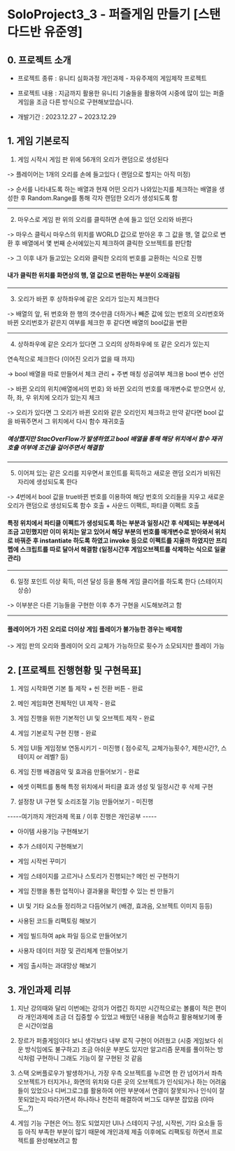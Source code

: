 # SoloProject3_3 - 퍼즐게임 만들기 [스탠다드반 유준영]


## 0. 프로젝트 소개

- 프로젝트 종류 : 유니티 심화과정 개인과제 - 자유주제의 게임제작 프로젝트
  
- 프로젝트 내용 : 지금까지 활용한 유니티 기술들을 활용하여 시중에 많이 있는 퍼즐게임을 조금 다른 방식으로 구현해보았습니다.
    
- 개발기간 : 2023.12.27 ~ 2023.12.29


## 1. 게임 기본로직



1. 게임 시작시 게임 판 위에 56개의 오리가 랜덤으로 생성된다
   
-> 플레이어는 1개의 오리를 손에 들고있다 ( 랜덤으로 할지는 아직 미정)
   
-> 순서를 나타내도록 하는 배열과 현재 어떤 오리가 나와있는지를 체크하는 배열을 생성한 후 Random.Range를 통해 각자 랜덤한 오리가 생성되도록 함
   
---

2. 마우스로 게임 판 위의 오리를 클릭하면 손에 들고 있던 오리와 바뀐다

-> 마우스 클릭시 마우스의 위치를 WORLD 값으로 받아온 후 그 값을 행, 열 값으로 변환 후 배열에서 몇 번째 순서에있는지 체크하여 클릭한 오브젝트를 판단함

-> 그 이후 내가 들고있는 오리와 클릭한 오리의 번호를 교환하는 식으로 진행

#### 내가 클릭한 위치를 화면상의 행, 열 값으로 변환하는 부분이 오래걸림


---

3. 오리가 바뀐 후 상하좌우에 같은 오리가 있는지 체크한다
   
-> 배열의 앞, 뒤 번호와 한 행의 갯수만큼 더하거나 빼준 값에 있는 번호의 오리번호와 바뀐 오리번호가 같은지 여부를 체크한 후 같다면 배열의 bool값을 변환

---

4. 상하좌우에 같은 오리가 있다면 그 오리의 상하좌우에 또 같은 오리가 있는지

연속적으로 체크한다 (이어진 오리가 없을 때 까지)

-> bool 배열을 따로 만들어서 체크 관리 + 주변 매칭 성공여부 체크용 bool 변수 선언

-> 바뀐 오리의 위치(배열에서의 번호) 와 바뀐 오리의 번호를 매개변수로 받으면서 상, 하, 좌, 우 위치에 오리가 있는지 체크

-> 오리가 있다면 그 오리가 바뀐 오리와 같은 오리인지 체크하고 만약 같다면 bool 값을 바꿔주면서 그 위치에서 다시 함수 재귀호출

##### 예상했지만 StacOverFlow가 발생하였고 bool 배열을 통해 해당 위치에서 함수 재귀호출 여부에 조건을 걸어주면서 해결함

---

5. 이어져 있는 같은 오리를 지우면서 포인트를 획득하고 새로운 랜덤 오리가 비워진 자리에 생성되도록 한다

-> 4번에서 bool 값을 true바뀐 번호를 이용하여 해당 번호의 오리들을 지우고 새로운 오리가 랜덤으로 생성되도록 함수 호출 +  사운드 이펙트, 파티클 이펙트 호출

#### 특정 위치에서 파티클 이펙트가 생성되도록 하는 부분과 일정시간 후 삭제되는 부분에서 조금 고민했지만 이미 위치는 알고 있어서 해당 부분의 번호를 매개변수로 받아와서 위치로 바꿔준 후 instantiate 하도록 하였고 invoke 등으로 이펙트를 지울까 하였지만 프리펩에 스크립트를 따로 달아서 해결함 (일정시간후 게임오브젝트를 삭제하는 식으로 일괄관리)


---

6. 일정 포인트 이상 획득, 미션 달성 등을 통해 게임 클리어를 하도록 한다 (스테이지 상승)

-> 이부분은 다른 기능들을 구현한 이후 추가 구현을 시도해보려고 함

---


#### 플레이어가 가진 오리로 더이상 게임 플레이가 불가능한 경우는 배제함

-> 게임 판의 오리와 플레이어 오리 교체가 가능하므로 횟수가 소모되지만 플레이 가능


## 2. [프로젝트 진행현황 및 구현목표]

1. 게임 시작화면 기본 틀 제작 + 씬 전환 버튼 - 완료

2. 메인 게임화면 전체적인 UI 제작 - 완료

3. 게임 진행을 위한 기본적인 UI 및 오브젝트 제작 - 완료

4. 게임 기본로직 구현 진행 - 완료

5. 게임 UI들 게임정보 연동시키기 - 미진행  ( 점수로직, 교체가능횟수?, 제한시간?, 스테이지 or 레벨? 등)

6. 게임 진행 배경음악 및 효과음 만들어보기 - 완료

+ 에셋 이펙트를 통해 특정 위치에서 파티클 효과 생성 및 일정시간 후 삭제 구현

7. 설정창 UI 구현 및 소리조절 기능 만들어보기 - 미진행


-----여기까지 개인과제 목표 / 이후 진행은 개인공부 -----


- 아이템 사용기능 구현해보기

- 추가 스테이지 구현해보기 

- 게임 시작씬 꾸미기

- 게임 스테이지를 고르거나 스토리가 진행되는? 메인 씬 구현하기
  
- 게임 진행을 통한 업적이나 결과물을 확인할 수 있는 씬 만들기

- UI 및 기타 요소들 정리하고 다듬어보기 (배경, 효과음, 오브젝트 이미지 등등)

- 사용된 코드들 리팩토링 해보기

- 게임 빌드하여 apk 파일 등으로 만들어보기

- 사용자 데이터 저장 및 관리체계 만들어보기

- 게임 출시하는 과대망상 해보기




## 3. 개인과제 리뷰

1. 지난 강의때와 달리 이번에는 강의가 어렵긴 하지만 시간적으로는 볼륨이 적은 편이라 개인과제에 조금 더 집중할 수 있었고 배웠던 내용을 복습하고 활용해보기에 좋은 시간이었음

2. 장르가 퍼즐게임이다 보니 생각보다 내부 로직 구현이 어려웠고 (시중 게임보다 쉬운 방식임에도 불구하고) 조금 아쉬운 부분도 있지만 알고리즘 문제를 풀이하는 방식처럼 구현하니 그래도 기능이 잘 구현된 것 같음

 
3. 스택 오버플로우가 발생하거나, 가장 우측 오브젝트를 누르면 한 칸 넘어가서 좌측 오브젝트가 터지거나, 화면의 위치와 다른 곳의 오브젝트가 인식되거나 하는 어려움들이 있었으나 디버그로그를 활용하여 어떤 부분에서
   연결이 잘못되거나 인식이 잘못되었는지 따라가면서 하나하나 천천히 해결하여 버그도 대부분 잡았음 (아마도,,,?)
   
4. 게임 기능 구현은 어느 정도  되었지만 UI나 스테이지 구성, 시작씬, 기타 요소들 등등 아직 부족한 부분이 많기 때문에 개인과제 제출 이후에도 리팩토링 하면서 프로젝트를 완성해보려고 함

